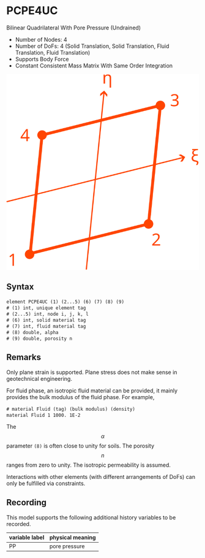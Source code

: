 # PCPE4UC

Bilinear Quadrilateral With Pore Pressure (Undrained)

* Number of Nodes: 4
* Number of DoFs: 4 (Solid Translation, Solid Translation, Fluid Translation, Fluid Translation)
* Supports Body Force
* Constant Consistent Mass Matrix With Same Order Integration

![encoding](../../PIC/Q4.svg)

## Syntax

```
element PCPE4UC (1) (2...5) (6) (7) (8) (9)
# (1) int, unique element tag
# (2...5) int, node i, j, k, l
# (6) int, solid material tag
# (7) int, fluid material tag
# (8) double, alpha
# (9) double, porosity n
```

## Remarks

Only plane strain is supported. Plane stress does not make sense in geotechnical engineering.

For fluid phase, an isotropic fluid material can be provided, it mainly provides the bulk modulus of the fluid phase.
For example,

```
# material Fluid (tag) (bulk modulus) (density)
material Fluid 1 1000. 1E-2
```

The $$\alpha$$ parameter `(8)` is often close to unity for soils. The porosity $$n$$ ranges from zero to unity. The
isotropic permeability is assumed.

Interactions with other elements (with different arrangements of DoFs) can only be fulfilled via constraints.

## Recording

This model supports the following additional history variables to be recorded.

| variable label | physical meaning |
|----------------|------------------|
| PP             | pore pressure    |

